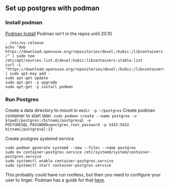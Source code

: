 ## Set up postgres with podman

### Install podman
[Podman Install](https://podman.io/getting-started/installation)
Podman isn't in the repos until 20.10
```
. /etc/os-release
echo "deb https://download.opensuse.org/repositories/devel:/kubic:/libcontainers:/stable/xUbuntu_${VERSION_ID}/ /" | sudo tee /etc/apt/sources.list.d/devel:kubic:libcontainers:stable.list
curl -L "https://download.opensuse.org/repositories/devel:/kubic:/libcontainers:/stable/xUbuntu_${VERSION_ID}/Release.key" | sudo apt-key add -
sudo apt-get update
sudo apt-get -y upgrade
sudo apt-get -y install podman
```

### Run Postgres
Create a data directory to mount in `mkdir -p ~/postgres`
Create podman container to start later.
`sudo podman create --name postgres -v $(pwd)/postgres:/bitnami/postgresql -e POSTGRESQL_PASSWORD=postgres_root_password -p 5432:5432 bitnami/postgresql:13`

Create postgres systemd service
```
sudo podman generate systemd --new --files --name postgres
sudo mv container-postgres.service /etc/systemd/system/container-postgres.service
sudo systemctl enable container-postgres.service
sudo systemctl start container-postgres.service
```

This probably could have run rootless, but then you need to configure your user to linger. Podman has a guide for that [here](http://docs.podman.io/en/latest/markdown/podman-generate-systemd.1.html?highlight=systemd#installation-of-generated-systemd-unit-files).
